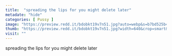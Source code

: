 ```yaml
---
title:  "spreading the lips for you might delete later"
metadate: "hide"
categories: [ Pussy ]
image: "https://preview.redd.it/bdobkt19v7n51.jpg?auto=webp&s=b7bd525b41b6d5a61195c8f26d0fc6e4e6ed58ca"
thumb: "https://preview.redd.it/bdobkt19v7n51.jpg?width=640&crop=smart&auto=webp&s=13f214ff0b88eee963b2b0b9f1f1d4aef1c97fea"
visit: ""
---
```

spreading the lips for you might delete later
